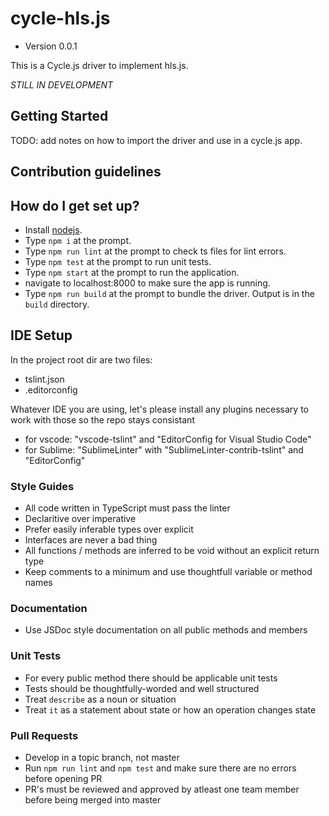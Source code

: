 # cycle-hls.js

* Version 0.0.1

This is a Cycle.js driver to implement hls.js. 

*STILL IN DEVELOPMENT*

## Getting Started

TODO: add notes on how to import the driver and use in a cycle.js app. 

## Contribution guidelines

## How do I get set up?

* Install [nodejs](http://nodejs.org).
* Type `npm i` at the prompt.
* Type `npm run lint` at the prompt to check ts files for lint errors.
* Type `npm test` at the prompt to run unit tests.
* Type `npm start` at the prompt to run the application.
* navigate to localhost:8000 to make sure the app is running.
* Type `npm run build` at the prompt to bundle the driver. Output is in the `build` directory.

## IDE Setup
In the project root dir are two files:

* tslint.json
* .editorconfig

Whatever IDE you are using, let's please install any plugins necessary to work with those so the repo stays consistant

* for vscode: "vscode-tslint" and "EditorConfig for Visual Studio Code"
* for Sublime: "SublimeLinter" with "SublimeLinter-contrib-tslint" and "EditorConfig"

### Style Guides

* All code written in TypeScript must pass the linter
* Declaritive over imperative
* Prefer easily inferable types over explicit
* Interfaces are never a bad thing
* All functions / methods are inferred to be void without an explicit return type
* Keep comments to a minimum and use thoughtfull variable or method names

### Documentation

* Use JSDoc style documentation on all public methods and members

### Unit Tests

* For every public method there should be applicable unit tests
* Tests should be thoughtfully-worded and well structured
* Treat `describe` as a noun or situation
* Treat `it` as a statement about state or how an operation changes state

### Pull Requests

* Develop in a topic branch, not master
* Run `npm run lint` and `npm test` and make sure there are no errors before opening PR
* PR's must be reviewed and approved by atleast one team member before being merged into master
